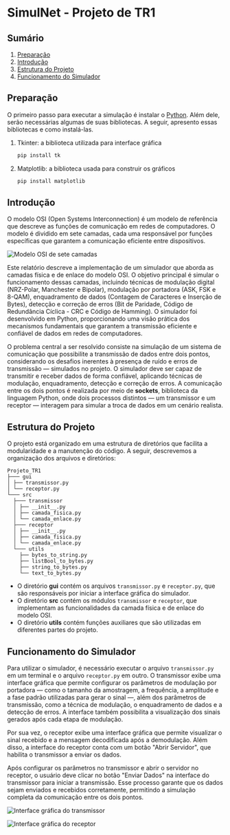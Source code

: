 # SimulNet - Projeto de TR1

## Sumário
1. [Preparação](#preparação)
2. [Introdução](#introdução)
3. [Estrutura do Projeto](#estrutura-do-projeto)
4. [Funcionamento do Simulador](#funcionamento-do-simulador)

## Preparação
O primeiro passo para executar a simulação é instalar o [Python](https://www.python.org/). Além dele, serão necessárias algumas de suas bibliotecas. A seguir, apresento essas bibliotecas e como instalá-las.

1. Tkinter: a biblioteca utilizada para interface gráfica

    ```sh
    pip install tk
    ```
2. Matplotlib: a biblioteca usada para construir os gráficos

    ```sh
    pip install matplotlib
    ```

## Introdução

O modelo OSI (Open Systems Interconnection) é um modelo de referência que descreve as funções de comunicação em redes de computadores. O modelo é dividido em sete camadas, cada uma responsável por funções específicas que garantem a comunicação eficiente entre dispositivos.

![Modelo OSI de sete camadas](image/Modelo_Osi.png)

Este relatório descreve a implementação de um simulador que aborda as camadas física e de enlace do modelo OSI. O objetivo principal é simular o funcionamento dessas camadas, incluindo técnicas de modulação digital (NRZ-Polar, Manchester e Bipolar), modulação por portadora (ASK, FSK e 8-QAM), enquadramento de dados (Contagem de Caracteres e Inserção de Bytes), detecção e correção de erros (Bit de Paridade, Código de Redundância Cíclica - CRC e Código de Hamming). O simulador foi desenvolvido em Python, proporcionando uma visão prática dos mecanismos fundamentais que garantem a transmissão eficiente e confiável de dados em redes de computadores.

O problema central a ser resolvido consiste na simulação de um sistema de comunicação que possibilite a transmissão de dados entre dois pontos, considerando os desafios inerentes à presença de ruído e erros de transmissão — simulados no projeto. O simulador deve ser capaz de transmitir e receber dados de forma confiável, aplicando técnicas de modulação, enquadramento, detecção e correção de erros. A comunicação entre os dois pontos é realizada por meio de **sockets**, biblioteca da linguagem Python, onde dois processos distintos — um transmissor e um receptor — interagem para simular a troca de dados em um cenário realista.

## Estrutura do Projeto

O projeto está organizado em uma estrutura de diretórios que facilita a modularidade e a manutenção do código. A seguir, descrevemos a organização dos arquivos e diretórios:
```plaintext
Projeto_TR1
├─── gui
│ ├── transmissor.py
│ └── receptor.py
└─── src
  ├─── transmissor
  │ ├── __init__.py
  │ ├── camada_fisica.py
  │ └── camada_enlace.py
  ├─── receptor
  │ ├── __init__.py
  │ ├── camada_fisica.py
  │ └── camada_enlace.py
  └─── utils
    ├── bytes_to_string.py
    ├── listBool_to_bytes.py
    ├── string_to_bytes.py
    └── text_to_bytes.py
```


- O diretório **gui** contém os arquivos `transmissor.py` e `receptor.py`, que são responsáveis por iniciar a interface gráfica do simulador.
- O diretório **src** contém os módulos `transmissor` e `receptor`, que implementam as funcionalidades da camada física e de enlace do modelo OSI.
- O diretório **utils** contém funções auxiliares que são utilizadas em diferentes partes do projeto.

## Funcionamento do Simulador

Para utilizar o simulador, é necessário executar o arquivo `transmissor.py` em um terminal e o arquivo `receptor.py` em outro. O transmissor exibe uma interface gráfica que permite configurar os parâmetros de modulação por portadora — como o tamanho da amostragem, a frequência, a amplitude e a fase padrão utilizadas para gerar o sinal —, além dos parâmetros de transmissão, como a técnica de modulação, o enquadramento de dados e a detecção de erros. A interface também possibilita a visualização dos sinais gerados após cada etapa de modulação.

Por sua vez, o receptor exibe uma interface gráfica que permite visualizar o sinal recebido e a mensagem decodificada após a demodulação. Além disso, a interface do receptor conta com um botão "Abrir Servidor", que habilita o transmissor a enviar os dados.

Após configurar os parâmetros no transmissor e abrir o servidor no receptor, o usuário deve clicar no botão "Enviar Dados" na interface do transmissor para iniciar a transmissão. Esse processo garante que os dados sejam enviados e recebidos corretamente, permitindo a simulação completa da comunicação entre os dois pontos.

![Interface gráfica do transmissor](Relatório/image/interface_transmissor.png)

![Interface gráfica do receptor](Relatório/image/interface_receptor.png)
